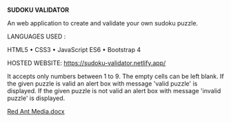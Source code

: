 ****SUDOKU VALIDATOR****

An web application to create and validate your own sudoku puzzle.

LANGUAGES USED :

HTML5
•	CSS3
•	JavaScript ES6 
•	Bootstrap 4


HOSTED WEBSITE: https://sudoku-validator.netlify.app/

It accepts only numbers between 1 to 9.
The empty cells can be left blank.
If the given puzzle is valid an alert box with message 'valid puzzle' is displayed.
If the given puzzle is not valid an alert box with message 'invalid puzzle' is displayed.



[Red Ant Media.docx](https://github.com/Kiruthika111/sudoku-validator/files/6389496/Red.Ant.Media.docx)

